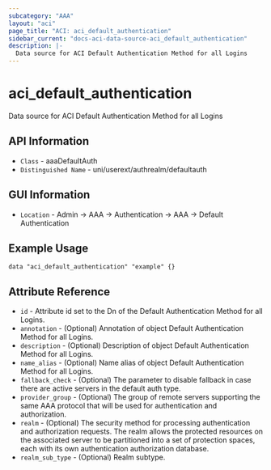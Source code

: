```yaml
---
subcategory: "AAA"
layout: "aci"
page_title: "ACI: aci_default_authentication"
sidebar_current: "docs-aci-data-source-aci_default_authentication"
description: |-
  Data source for ACI Default Authentication Method for all Logins
---
```


# aci_default_authentication #
Data source for ACI Default Authentication Method for all Logins


## API Information ##

* `Class` - aaaDefaultAuth
* `Distinguished Name` - uni/userext/authrealm/defaultauth

## GUI Information ##
* `Location` - Admin -> AAA -> Authentication -> AAA -> Default Authentication

## Example Usage ##

```hcl
data "aci_default_authentication" "example" {}
```

## Attribute Reference ##
* `id` - Attribute id set to the Dn of the Default Authentication Method for all Logins.
* `annotation` - (Optional) Annotation of object Default Authentication Method for all Logins.
* `description` - (Optional) Description of object Default Authentication Method for all Logins.
* `name_alias` - (Optional) Name alias of object Default Authentication Method for all Logins.
* `fallback_check` - (Optional) The parameter to disable fallback in case there are active servers in the default auth type. 
* `provider_group` - (Optional) The group of remote servers supporting the same AAA protocol that will be used for authentication and authorization.
* `realm` - (Optional) The security method for processing authentication and authorization requests. The realm allows the protected resources on the associated server to be partitioned into a set of protection spaces, each with its own authentication authorization database. 
* `realm_sub_type` - (Optional) Realm subtype.